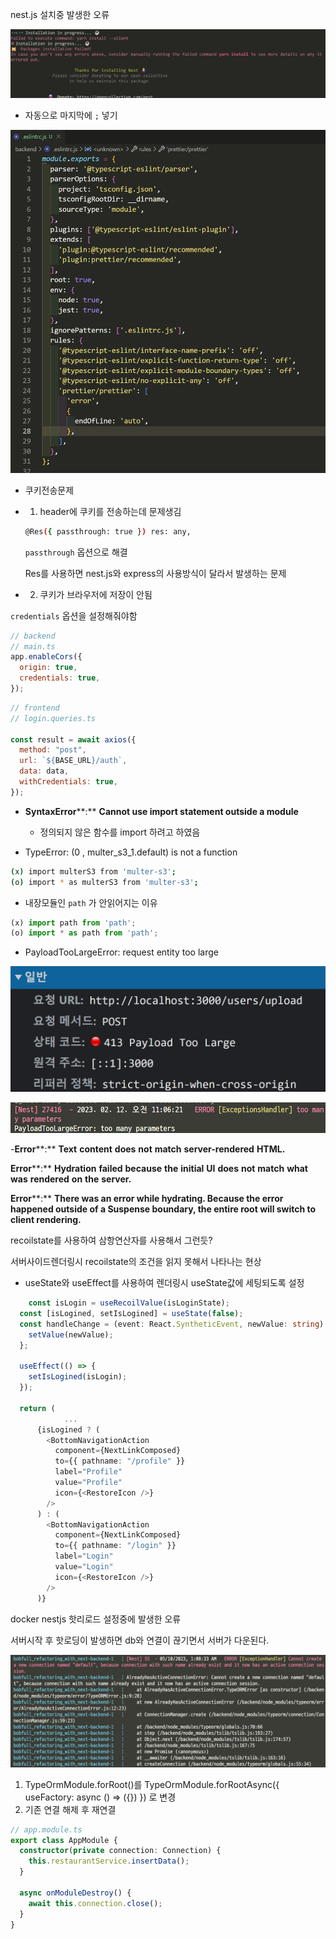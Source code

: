 nest.js 설치중 발생한 오류

![image-20230126001618188](error.assets/image-20230126001618188.png)



- 자동으로 마지막에 `;` 넣기 

![image-20230126164533542](error.assets/image-20230126164533542.png)



- 쿠키전송문제

- 1. header에 쿠키를 전송하는데 문제생김

  ```bash
  @Res({ passthrough: true }) res: any,
  ```

  `passthrough` 옵션으로 해결

  Res를 사용하면 nest.js와 express의 사용방식이 달라서 발생하는 문제

  

- 2. 쿠키가 브라우저에 저장이 안됨

`credentials` 옵션을 설정해줘야함

```js
// backend
// main.ts
app.enableCors({
  origin: true,
  credentials: true,
});
```

```js
// frontend
// login.queries.ts 

const result = await axios({
  method: "post",
  url: `${BASE_URL}/auth`,
  data: data,
  withCredentials: true,
});
```





- **SyntaxError****:** **Cannot use import statement outside a module**
  - 정의되지 않은 함수를 import 하려고 하였음

  

  

  

-  TypeError: (0 , multer_s3_1.default) is not a function

```bash
(x) import multerS3 from 'multer-s3';  
(o) import * as multerS3 from 'multer-s3';
```



- 내장모듈인 `path` 가 안읽어지는 이유

```typescript
(x) import path from 'path';
(o) import * as path from 'path';
```



- PayloadTooLargeError: request entity too large

![image-20230212105912864](error.assets/image-20230212105912864.png)

![image-20230212110654775](error.assets/image-20230212110654775.png)





-**Error****:** **Text** **content** **does** **not** **match** **server-rendered** **HTML.**

**Error****:** **Hydration** **failed** **because** **the** **initial** **UI** **does** **not** **match** **what** **was** **rendered** **on** **the** **server.**

**Error****:** **There was an error while hydrating. Because the error happened outside of a Suspense boundary, the entire root will switch to client rendering.**

recoilstate를 사용하여 삼항연산자를 사용해서 그런듯?

서버사이드렌더링시 recoilstate의 조건을 읽지 못해서 나타나는 현상

- useState와 useEffect를 사용하여 렌더링시 useState값에 세팅되도록 설정

```typescript
	const isLogin = useRecoilValue(isLoginState);
  const [isLogined, setIsLogined] = useState(false);
  const handleChange = (event: React.SyntheticEvent, newValue: string) => {
    setValue(newValue);
  };

  useEffect(() => {
    setIsLogined(isLogin);  
  });

  return (
			...
      {isLogined ? (
        <BottomNavigationAction
          component={NextLinkComposed}
          to={{ pathname: "/profile" }}
          label="Profile"
          value="Profile"
          icon={<RestoreIcon />}
        />
      ) : (
        <BottomNavigationAction
          component={NextLinkComposed}
          to={{ pathname: "/login" }}
          label="Login"
          value="Login"
          icon={<RestoreIcon />}
        />
      )}
```





docker nestjs 핫리로드 설정중에 발생한 오류

서버시작 후 핫로딩이 발생하면 db와 연결이 끊기면서 서버가 다운된다.

![image-20230510101059003](error.assets/image-20230510101059003.png)

1. TypeOrmModule.forRoot()를 TypeOrmModule.forRootAsync({ useFactory: async () => ({}) }) 로 변경
2. 기존 연결 해제 후 재연결

```typescript
// app.module.ts
export class AppModule {
  constructor(private connection: Connection) {
    this.restaurantService.insertData();
  }

  async onModuleDestroy() {
    await this.connection.close();
  }
}
```

